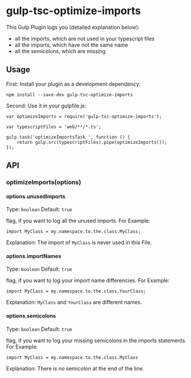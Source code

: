 # gulp-tsc-optimize-imports

This Gulp Plugin logs you (detailed explanation below):
* all the imports, which are not used in your typescript files
* all the imports, which have not the same name
* all the semicolons, which are missing

## Usage
First: Install your plugin as a development dependency:
```shell
npm install --save-dev gulp-tsc-optimize-imports
```

Second: Use it in your gulpfile.js:
```shell
var optimizeImports = require('gulp-tsc-optimize-imports');

var typescriptFiles = 'web/**/*.ts';

gulp.task('optimizeImportsTask ', function () {
    return gulp.src(typescriptFiles).pipe(optimizeImports());
});
```

## API

### optimizeImports(options)

#### options.unusedImports
Type: `boolean`
Default: `true`

flag, if you want to log all the unused imports.
For Example:
```shell
import MyClass = my.namespace.to.the.class.MyClass;
```

Explanation:
The import of `MyClass` is never used in this File.



#### options.importNames
Type: `boolean`
Default: `true`

flag, if you want to log your import name differencies.
For Example:
```shell
import MyClass = my.namespace.to.the.class.YourClass;
```

Explanation:
`MyClass` and `YourClass` are different names.



#### options.semicolons
Type: `boolean`
Default: `true`

flag, if you want to log your missing semicolons in the imports statements
For Example:
```shell
import MyClass = my.namespace.to.the.class.MyClass
```

Explanation:
There is no semicolon at the end of the line.


